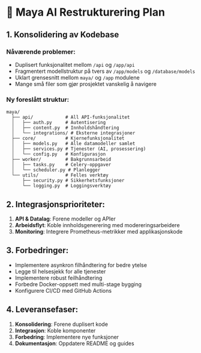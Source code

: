 # 🔄 Maya AI Restrukturering Plan

## 1. Konsolidering av Kodebase

### Nåværende problemer:
- Duplisert funksjonalitet mellom `/api` og `/app/api`
- Fragmentert modellstruktur på tvers av `/app/models` og `/database/models`
- Uklart grensesnitt mellom `maya/` og `/app` modulene
- Mange små filer som gjør prosjektet vanskelig å navigere

### Ny foreslått struktur:
```
maya/
  ├── api/            # All API-funksjonalitet
  │   ├── auth.py     # Autentisering
  │   ├── content.py  # Innholdshåndtering
  │   └── integrations/ # Eksterne integrasjoner
  ├── core/           # Kjernefunksjonalitet
  │   ├── models.py   # Alle datamodeller samlet
  │   ├── services.py # Tjenester (AI, prosessering)
  │   └── config.py   # Konfigurasjon
  ├── worker/         # Bakgrunnsarbeid
  │   ├── tasks.py    # Celery-oppgaver
  │   └── scheduler.py # Planlegger
  └── utils/          # Felles verktøy
      ├── security.py # Sikkerhetsfunksjoner
      └── logging.py  # Loggingsverktøy
```

## 2. Integrasjonsprioriteter:
1. **API & Datalag**: Forene modeller og APIer
2. **Arbeidsflyt**: Koble innholdsgenerering med modereringsarbeidere
3. **Monitoring**: Integrere Prometheus-metrikker med applikasjonskode

## 3. Forbedringer:
- Implementere asynkron filhåndtering for bedre ytelse
- Legge til helsesjekk for alle tjenester
- Implementere robust feilhåndtering
- Forbedre Docker-oppsett med multi-stage bygging
- Konfigurere CI/CD med GitHub Actions

## 4. Leveransefaser:
1. **Konsolidering**: Forene duplisert kode
2. **Integrasjon**: Koble komponenter
3. **Forbedring**: Implementere nye funksjoner
4. **Dokumentasjon**: Oppdatere README og guides
